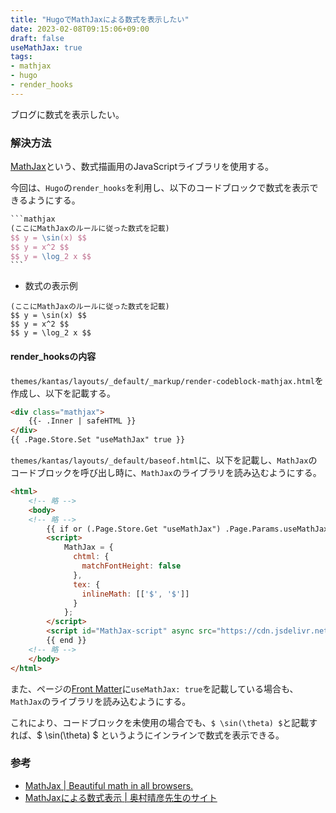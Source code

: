 ```yaml
---
title: "HugoでMathJaxによる数式を表示したい"
date: 2023-02-08T09:15:06+09:00
draft: false
useMathJax: true
tags:
- mathjax
- hugo
- render_hooks
---
```


ブログに数式を表示したい。

<!--more-->

### 解決方法

[MathJax](https://www.mathjax.org/)という、数式描画用のJavaScriptライブラリを使用する。

今回は、`Hugo`の`render_hooks`を利用し、以下のコードブロックで数式を表示できるようにする。

`````latex
```mathjax
(ここにMathJaxのルールに従った数式を記載)
$$ y = \sin(x) $$
$$ y = x^2 $$
$$ y = \log_2 x $$
```
`````

- 数式の表示例

```mathjax
(ここにMathJaxのルールに従った数式を記載)
$$ y = \sin(x) $$
$$ y = x^2 $$
$$ y = \log_2 x $$
```

#### render_hooksの内容

`themes/kantas/layouts/_default/_markup/render-codeblock-mathjax.html`を作成し、以下を記載する。

```html
<div class="mathjax">
    {{- .Inner | safeHTML }}
</div>
{{ .Page.Store.Set "useMathJax" true }}
```

`themes/kantas/layouts/_default/baseof.html`に、以下を記載し、`MathJax`のコードブロックを呼び出し時に、`MathJax`のライブラリを読み込むようにする。

```html
<html>
    <!-- 略 -->
    <body>
    <!-- 略 -->
        {{ if or (.Page.Store.Get "useMathJax") .Page.Params.useMathJax  }}
        <script>
            MathJax = {
              chtml: {
                matchFontHeight: false
              },
              tex: {
                inlineMath: [['$', '$']]
              }
            };
        </script>
        <script id="MathJax-script" async src="https://cdn.jsdelivr.net/npm/mathjax@3/es5/tex-svg.js"></script>
        {{ end }}
    <!-- 略 -->
    </body>
</html>
```

また、ページの[Front Matter](https://gohugo.io/content-management/front-matter/)に`useMathJax: true`を記載している場合も、`MathJax`のライブラリを読み込むようにする。

これにより、コードブロックを未使用の場合でも、`$ \sin(\theta) $`と記載すれば、$ \sin(\theta) $ というようにインラインで数式を表示できる。

### 参考

- [MathJax | Beautiful math in all browsers.](https://www.mathjax.org/)
- [MathJaxによる数式表示 | 奥村晴彦先生のサイト](https://okumuralab.org/~okumura/javascript/mathjax.html)
